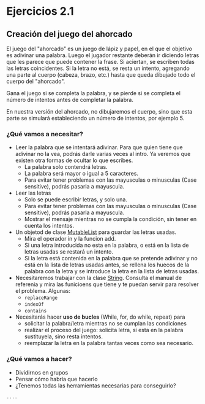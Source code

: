 # Ejercicios 2.1
## Creación del juego del ahorcado
El juego del "ahorcado" es un juego de lápiz y papel, en el que el objetivo es adivinar una palabra. Luego el jugador restante deberán ir diciendo letras que les parece que puede contener la frase. Si aciertan, se escriben todas las letras coincidentes.  Si la letra no está, se resta un intento, agregando una parte al cuerpo (cabeza, brazo, etc.) hasta que queda dibujado todo el cuerpo del "ahorcado".

Gana el juego si se completa la palabra, y se pierde si se completa el número de intentos antes de completar la palabra.

En nuestra versión del ahorcado, no dibujaremos el cuerpo, sino que esta parte se simulará estableciendo un número de intentos, por ejemplo 5.

### ¿Qué vamos a necesitar?
- Leer la palabra que se intentará adivinar. Para que quien tiene que adivinar no la vea, podrás darle varias veces al intro. Ya veremos que existen otra formas de ocultar lo que escribes.
  + La palabra solo contendrá letras.
  + La palabra será mayor o igual a 5 caracteres.
  + Para evitar tener problemas con las mayusculas o minusculas (Case sensitive), podrás pasarla a mayuscula.
- Leer las letras
  + Solo se puede escribir letras, y solo una.
  + Para evitar tener problemas con las mayusculas o minusculas (Case sensitive), podrás pasarla a mayuscula.
  + Mostrar el mensaje mientras no se cumpla la condición, sin tener en cuenta los intentos.
- Un objetod de clase [MutableList](https://kotlinlang.org/api/latest/jvm/stdlib/kotlin.collections/-mutable-list/) para guardar las letras usadas.
  + Mira el operador in y la funcion add.
  + Si una letra introducida no esta en la palabra, o está en la lista de letras usadas se restará un intento.
  + Si la letra está contenida en la palabra que se pretende adivinar y no está en la lista de letras usadas antes, se rellena los huecos de la palabra con la letra y se introduce la letra en la lista de letras usadas.
- Necesitaremos trabajar con la clase [String](https://kotlinlang.org/api/latest/jvm/stdlib/kotlin/-string/). Consulta el manual de referenia y mira las funicioens que tiene y te puedan servir para resolver el problema. Algunas:
  + ```replaceRange```
  + ```indexOf```
  + ```contains```
- Necesitarás hacer **uso de bucles** (While, for, do while, repeat) para
  + solicitar la palabra/letra mientras no se cumplan las condiciones
  + realizar el proceso del juego: solicita letra, si esta en la palabra sustituyela, sino resta intentos.
  + reemplazar la letra en la palabra tantas veces como sea necesario.

### ¿Qué vamos a hacer?
- Dividirnos en grupos
- Pensar cómo habría que hacerlo
- ¿Tenemos todas las herramientas necesarias para conseguirlo?

~~~ kt
....

~~~
